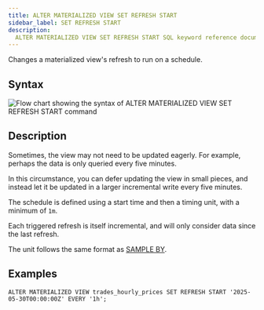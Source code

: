 ```yaml
---
title: ALTER MATERIALIZED VIEW SET REFRESH START
sidebar_label: SET REFRESH START
description:
  ALTER MATERIALIZED VIEW SET REFRESH START SQL keyword reference documentation.
---
```


Changes a materialized view's refresh to run on a schedule.

## Syntax

![Flow chart showing the syntax of ALTER MATERIALIZED VIEW SET REFRESH START command](/images/docs/diagrams/alterMatViewSetRefreshStart.svg)

## Description

Sometimes, the view may not need to be updated eagerly. For example, perhaps the data is only queried every five minutes.

In this circumstance, you can defer updating the view in small pieces, and instead let it be updated in a larger
incremental write every five minutes.

The schedule is defined using a start time and then a timing unit, with a minimum of `1m`.

Each triggered refresh is itself incremental, and will only consider data since the last refresh.

The unit follows the same format as [SAMPLE BY](/docs/reference/sql/sample-by/).

## Examples

```questdb-sql
ALTER MATERIALIZED VIEW trades_hourly_prices SET REFRESH START '2025-05-30T00:00:00Z' EVERY '1h';
```
